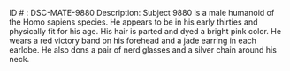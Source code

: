 ID # : DSC-MATE-9880
Description: Subject 9880 is a male humanoid of the Homo sapiens species. He appears to be in his early thirties and physically fit for his age. His hair is parted and dyed a bright pink color. He wears a red victory band on his forehead and a jade earring in each earlobe. He also dons a pair of nerd glasses and a silver chain around his neck.